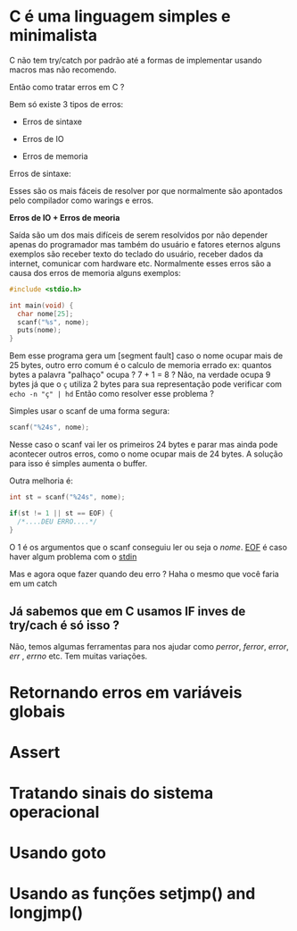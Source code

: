 # C é uma linguagem simples e minimalista

C não tem try/catch por padrão até a formas de implementar usando
macros mas não recomendo.

Então como tratar erros em C ?

Bem só existe 3 tipos de erros:

* Erros de sintaxe

* Erros de IO

* Erros de memoria

Erros de sintaxe:

Esses são os mais fáceis de resolver por que normalmente são apontados pelo
compilador como warings e erros.

**Erros de IO + Erros de meoria**

Saída são um dos mais difíceis de serem resolvidos por não depender apenas do
programador mas também do usuário e fatores eternos alguns exemplos são receber
texto do teclado do usuário, receber dados da internet, comunicar com hardware etc.
Normalmente esses erros são a causa dos erros de memoria alguns exemplos:

```c
#include <stdio.h>

int main(void) {
  char nome[25];
  scanf("%s", nome);
  puts(nome);
}
```

Bem esse programa gera um [segment fault] caso o nome ocupar mais de 25 bytes,
outro erro comum é o calculo de memoria errado ex:
quantos bytes a palavra "palhaço" ocupa ? 7 + 1 = 8 ? Não,
na verdade ocupa 9 bytes já que o `ç` utiliza 2 bytes para sua representação
pode verificar com `echo -n "ç" | hd`
Então como resolver esse problema ?

Simples usar o scanf de uma forma segura:

```c
scanf("%24s", nome);
```

Nesse caso o scanf vai ler os primeiros 24 bytes e parar mas
ainda pode acontecer outros erros, como o nome ocupar mais de
24 bytes. A solução para isso é simples aumenta o buffer.

Outra melhoria é:

```c
int st = scanf("%24s", nome);

if(st != 1 || st == EOF) {
  /*....DEU ERRO....*/
}

```

O 1 é os argumentos que o scanf conseguiu ler ou seja o
_nome_. [EOF](https://pt.wikipedia.org/wiki/EOF) é caso haver
algum problema com o [stdin](https://pt.wikipedia.org/wiki/Fluxos_padr%C3%A3o)

Mas e agora oque fazer quando deu erro ? Haha o mesmo que você faria em um catch

## Já sabemos que em C usamos IF inves de try/cach é só isso ?

Não, temos algumas ferramentas para nos ajudar como _perror_, _ferror_, _error_, _err_ , _errno_ etc. Tem muitas variações.

# Retornando erros em variáveis globais


# Assert

# Tratando sinais do sistema operacional

# Usando goto

# Usando as funções setjmp() and longjmp()




